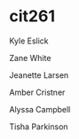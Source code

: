 # cit261

Kyle Eslick

Zane White

Jeanette Larsen

Amber Cristner

Alyssa Campbell

Tisha Parkinson
